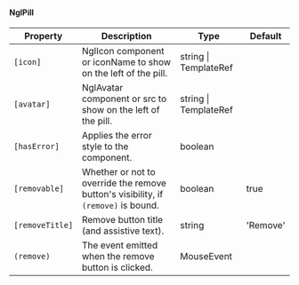### <ngl-pill>
#### NglPill

| Property | Description | Type | Default |
| -------- | ----------- | ---- | ------- |
| `[icon]` | NglIcon component or iconName to show on the left of the pill. | string \| TemplateRef | |
| `[avatar]` | NglAvatar component or src to show on the left of the pill. | string \| TemplateRef | |
| `[hasError]` | Applies the error style to the component. | boolean | |
| `[removable]` | Whether or not to override the remove button's visibility, if `(remove)` is bound. | boolean | true |
| `[removeTitle]` | Remove button title (and assistive text). | string | 'Remove' |
| `(remove)` | The event emitted when the remove button is clicked. | MouseEvent | |
